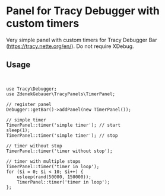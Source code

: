 # Panel for Tracy Debugger with custom timers

Very simple panel with custom timers for Tracy Debugger Bar 
(https://tracy.nette.org/en/). Do not require XDebug. 


## Usage
<pre><code>
 
use Tracy\Debugger;
use ZdenekGebauer\TracyPanels\TimerPanel;

// register panel
Debugger::getBar()->addPanel(new TimerPanel());

// simple timer
TimerPanel::timer('simple timer'); // start
sleep(1);
TimerPanel::timer('simple timer'); // stop

// timer without stop
TimerPanel::timer('timer without stop');

// timer with multiple stops
TimerPanel::timer('timer in loop');
for ($i = 0; $i < 10; $i++) {
	usleep(rand(50000, 150000));
	TimerPanel::timer('timer in loop');
};
</code></pre>
